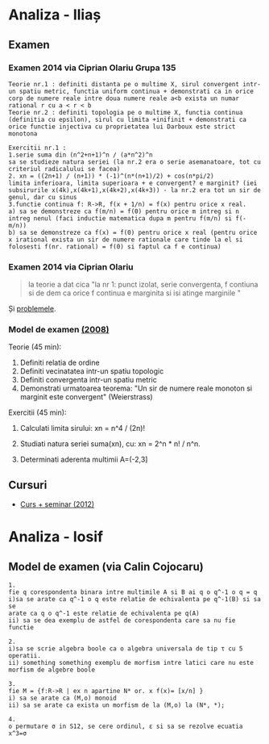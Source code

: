 # Analiza - Iliaș

## Examen

### Examen 2014 via Ciprian Olariu Grupa 135

```
Teorie nr.1 : definiti distanta pe o multime X, sirul convergent intr-un spatiu metric, functia uniform continua + demonstrati ca in orice corp de numere reale intre doua numere reale a<b exista un numar rational r cu a < r < b
Teorie nr.2 : definiti topologia pe o multime X, functia continua (definitia cu epsilon), sirul cu limita +inifinit + demonstrati ca orice functie injectiva cu proprietatea lui Darboux este strict monotona

Exercitii nr.1 :
1.serie suma din (n^2+n+1)^n / (a*n^2)^n
sa se studieze natura seriei (la nr.2 era o serie asemanatoare, tot cu criteriul radicalului se facea)
2. xn = ((2n+1) / (n+1)) * (-1)^(n*(n+1)/2) + cos(n*pi/2)
limita inferioara, limita superioara + e convergent? e marginit? (iei subsirurile x(4k),x(4k+1),x(4k+2),x(4k+3)) - la nr.2 era tot un sir de genul, dar cu sinus
3.functie continua f: R->R, f(x + 1/n) = f(x) pentru orice x real.
a) sa se demonstreze ca f(m/n) = f(0) pentru orice m intreg si n intreg nenul (faci inductie matematica dupa m pentru f(m/n) si f(-m/n))
b) sa se demonstreze ca f(x) = f(0) pentru orice x real (pentru orice x irational exista un sir de numere rationale care tinde la el si folosesti f(nr. rational) = f(0) si faptul ca f e continua)
```

### Examen 2014 via Ciprian Olariu

> la teorie a dat cica "la nr 1: punct izolat, serie convergenta, f contiuna si de dem ca orice f continua e marginita si isi atinge marginile "

Și [problemele](https://www.dropbox.com/s/ahir3m11lctiamu/subiect_2014.jpg?dl=0).

### Model de examen [(2008)](https://groups.yahoo.com/neo/groups/FMI2010/conversations/topics/230)

Teorie (45 min): 

1. Definiti relatia de ordine
2. Definiti vecinatatea intr-un spatiu topologic
3. Definiti convergenta intr-un spatiu metric
4. Demonstrati urmatoarea teorema: 
"Un sir de numere reale monoton si marginit este convergent" (Weierstrass)


Exercitii (45 min):

1. Calculati limita sirului:
xn = n^4 / (2n)!

2. Studiati natura seriei suma(xn), cu: 
xn = 2^n * n! / n^n. 

3. Determinati aderenta multimii A=(-2,3]

## Cursuri

- [Curs + seminar (2012)](https://www.dropbox.com/s/a79ly2rdl04mdl4/analizamatematicaanul1sem1.pdf?dl=0)

# Analiza - Iosif

## Model de examen (via Calin Cojocaru)

```
1.
fie q corespondenta binara intre multimile A si B ai q o q^-1 o q = q
i)sa se arate ca q^-1 o q este relatie de echivalenta pe q^-1(B) si sa se
arate ca q o q^-1 este relatie de echivalenta pe q(A)
ii) sa se dea exemplu de astfel de corespondenta care sa nu fie functie

2.
i)sa se scrie algebra boole ca o algebra universala de tip τ cu 5 operatii.
ii) something something exemplu de morfism intre latici care nu este morfism de algebre boole

3.
fie M = {f:R->R | ex n apartine N* or. x f(x)= [x/n] }
i) sa se arate ca (M,o) monoid
ii) sa se arate ca exista un morfism de la (M,o) la (N*, *);

4.
o permutare σ in S12, se cere ordinul, ε si sa se rezolve ecuatia x^3=σ
```
